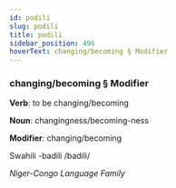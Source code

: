 ```yaml
---
id: podili
slug: podili
title: podili
sidebar_position: 496
hoverText: changing/becoming § Modifier
---
```


### changing/becoming § Modifier

**Verb**: to be changing/becoming

**Noun**: changingness/becoming-ness

**Modifier**: changing/becoming

Swahili -badili /badili/

*Niger-Congo Language Family*